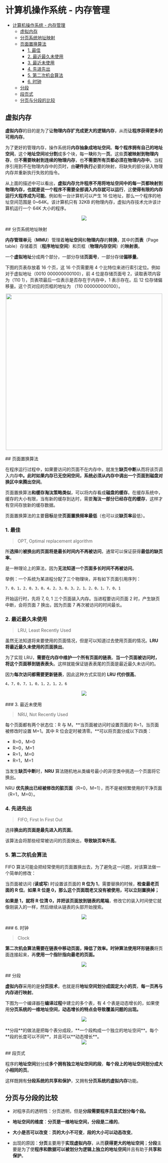 # 计算机操作系统 - 内存管理
<!-- GFM-TOC -->
* [计算机操作系统 - 内存管理](#计算机操作系统---内存管理)
    * [虚拟内存](#虚拟内存)
    * [分页系统地址映射](#分页系统地址映射)
    * [页面置换算法](#页面置换算法)
        * [1. 最佳](#1-最佳)
        * [2. 最近最久未使用](#2-最近最久未使用)
        * [3. 最近未使用](#3-最近未使用)
        * [4. 先进先出](#4-先进先出)
        * [5. 第二次机会算法](#5-第二次机会算法)
        * [6. 时钟](#6-时钟)
    * [分段](#分段)
    * [段页式](#段页式)
    * [分页与分段的比较](#分页与分段的比较)
<!-- GFM-TOC -->


## 虚拟内存

**虚拟内存**的目的是为了**让物理内存扩充成更大的逻辑内存**，从而**让程序获得更多的可用内存**。

为了更好的管理内存，操作系统将**内存抽象成地址空间**。**每个程序拥有自己的地址空间**，这个**地址空间**被**分割**成多个块，每一**块**称为一**页**。这些**页被映射到物理内存**，但**不需要映射到连续的物理内存**，也**不需要所有页都必须在物理内存中**。当程序引用到不在物理内存中的页时，由**硬件执行**必要的映射，将缺失的部分装入物理内存并重新执行失败的指令。

从上面的描述中可以看出，**虚拟内存允许程序不用将地址空间中的每一页都映射到物理内存，也就是说一个程序不需要全部调入内存就可以运行**，这**使得有限的内存运行大程序成为可能**。例如有一台计算机可以产生 16 位地址，那么一个程序的地址空间范围是 0\~64K。该计算机只有 32KB 的物理内存，虚拟内存技术允许该计算机运行一个 64K 大小的程序。

<div align="center"> <img src="https://cs-notes-1256109796.cos.ap-guangzhou.myqcloud.com/7b281b1e-0595-402b-ae35-8c91084c33c1.png"/> </div><br>
## 分页系统地址映射

**内存管理单元**（**MMU**）管理着**地址空间**和**物理内存**的**转换**，其中的**页表**（Page table）存储着页（**程序地址空间**）和页框（**物理内存空间**）的**映射表**。

一个**虚拟地址**分成两个部分，一部分存储**页面号**，一部分存储**偏移量**。

下图的页表存放着 16 个页，这 16 个页需要用 4 个比特位来进行索引定位。例如对于虚拟地址（0010 000000000100），前 4 位是存储页面号 2，读取表项内容为（110 1），页表项最后一位表示是否存在于内存中，1 表示存在。后 12 位存储偏移量。这个页对应的页框的地址为 （110 000000000100）。

<div align="center"> <img src="https://cs-notes-1256109796.cos.ap-guangzhou.myqcloud.com/cf4386a1-58c9-4eca-a17f-e12b1e9770eb.png" width="500"/> </div><br>
## 页面置换算法

在程序运行过程中，如果要访问的页面不在内存中，就发生**缺页中断**从而将该页调入内存**中。此时如果内存已无空闲空间，系统必须从内存中调出一个页面到磁盘对换区中来腾出空间**。

页面置换算法**和缓存淘汰策略类似**，可以将内存看成**磁盘的缓存**。在缓存系统中，缓存的大小有限，当有新的缓存到达时，需要**淘汰一部分已经存在的缓存**，这样才有空间存放新的缓存数据。

页面置换算法的主要**目标**是使**页面置换频率最低**（也可以说**缺页率**最低）。

### 1. 最佳

> OPT, Optimal replacement algorithm

所**选择**的**被换出的页面将是最长时间内不再被访问**，通常可以保证获得**最低的缺页率**。

是一种理论上的算法，因为**无法知道一个页面多长时间不再被访问**。

举例：一个系统为某进程分配了三个物理块，并有如下页面引用序列：

```html
7，0，1，2，0，3，0，4，2，3，0，3，2，1，2，0，1，7，0，1
```

开始运行时，先将 7, 0, 1 三个页面装入内存。当进程要访问页面 2 时，产生缺页中断，会将页面 7 换出，因为页面 7 再次被访问的时间最长。

### 2. 最近最久未使用

> LRU, Least Recently Used

虽然无法知道将来要使用的页面情况，但是可以知道过去使用页面的情况。**LRU 将最近最久未使用的页面换出**。

为了实现 LRU，**需要在内存中维护一个所有页面的链表**。**当一个页面被访问时，将这个页面移到链表表头**。这样就能保证链表表尾的页面是最近最久未访问的。

因为**每次访问都需要更新链表**，因此这种方式实现的 **LRU 代价很高**。

```html
4，7，0，7，1，0，1，2，1，2，6
```

<div align="center"> <img src="https://cs-notes-1256109796.cos.ap-guangzhou.myqcloud.com/eb859228-c0f2-4bce-910d-d9f76929352b.png"/> </div><br>
### 3. 最近未使用

> NRU, Not Recently Used

每个页面都有两个状态位：R 与 M，**当页面被访问时设置页面的 R=1，当页面被修改时设置 M=1。其中 R 位会定时被清零。**可以将页面分成以下四类：

- R=0，M=0
- R=0，M=1
- R=1，M=0
- R=1，M=1

当发生**缺页中断**时，**NRU** 算法随机地从类编号最小的非空类中挑选一个页面将它换出。

NRU **优先换出已经被修改的脏页面**（R=0，M=1），而不是被频繁使用的干净页面（R=1，M=0）。

### 4. 先进先出

> FIFO, First In First Out

选择**换出的页面是最先进入的页面**。

该算法会将那些经常被访问的页面换出，**导致缺页率升高**。

### 5. 第二次机会算法

FIFO 算法可能会把经常使用的页面置换出去，为了避免这一问题，对该算法做一个简单的修改：

当页面被访问 (**读或写**) 时设置该页面的 **R 位为 1**。需要替换的时候，**检查最老页面的 R 位**。**如果 R 位是 0，那么这个页面既老又没有被使用，可以立刻置换掉；**

**如果是 1，就将 R 位清 0，并把该页面放到链表的尾端**，修改它的装入时间使它就像刚装入的一样，然后继续从链表的头部开始搜索。

<div align="center"> <img src="https://cs-notes-1256109796.cos.ap-guangzhou.myqcloud.com/ecf8ad5d-5403-48b9-b6e7-f2e20ffe8fca.png"/> </div><br>
### 6. 时钟

> Clock

**第二次机会算法需要在链表中移动页面，降低了效率。**时钟算法使用**环形链表**将页面连接起来，再**使用一个指针指向最老的页面。**

<div align="center"> <img src="https://cs-notes-1256109796.cos.ap-guangzhou.myqcloud.com/5f5ef0b6-98ea-497c-a007-f6c55288eab1.png"/> </div><br>
## 分段

**虚拟内存**采用的是**分页技术**，也就是将**地址空间划分成固定大小的页**，**每一页再与内存进行映射**。

下图为一个编译器在**编译过程**中建立的多个表，有 4 个表是动态增长的，如果使用**分页系统的一维地址空间，动态增长的特点会导致覆盖问题的出现。**

<div align="center"> <img src="https://cs-notes-1256109796.cos.ap-guangzhou.myqcloud.com/22de0538-7c6e-4365-bd3b-8ce3c5900216.png"/> </div><br>
**分段**的做法是把每个表分成段，**一个段构成一个独立的地址空间**。每个**段的长度可以不同**，并且可以**动态增长**。

<div align="center"> <img src="https://cs-notes-1256109796.cos.ap-guangzhou.myqcloud.com/e0900bb2-220a-43b7-9aa9-1d5cd55ff56e.png"/> </div><br>
## 段页式

程序的**地址空间**划分成**多个拥有独立地址空间的段**，**每个段上的地址空间划分成大小相同的页**。

这样既拥有**分段系统的共享和保护**，又拥有**分页系统的虚拟内存**功能。

## 分页与分段的比较

- 对程序员的透明性：分页透明，但是**分段需要程序员显式划分每个段。**

- **地址空间的维度**：**分页是一维地址空间，分段是二维的**。

- **大小是否可以改变**：**页的大小不可变**，**段的大小可以动态改变**。

- 出现的原因：**分页**主要用于**实现虚拟内存**，从而**获得更大的地址空间**；**分段**主要是为了使**程序和数据可以被划分为逻辑上独立的地址空间**并且有助于**共享和保护**。
